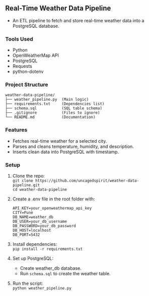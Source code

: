 ## Real-Time Weather Data Pipeline

- An ETL pipeline to fetch and store real-time weather data into a PostgreSQL database.

### Tools Used
- Python
- OpenWeatherMap API
- PostgreSQL
- Requests
- python-dotenv

### Project Structure
```
weather-data-pipeline/ 
├── weather_pipeline.py  (Main logic)    
├── requirements.txt     (Dependencies list) 
├── schema.sql           (SQL table schema)  
├── .gitignore           (Files to ignore)   
└── README.md            (Documentation)     
```

### Features
- Fetches real-time weather for a selected city.
- Parses and cleans temperature, humidity, and description.
- Inserts clean data into PostgreSQL with timestamp.

### Setup

1. Clone the repo: <br/>
   `git clone https://github.com/uncagedspirit/weather-data-pipeline.git` <br/>
   `cd weather-data-pipeline`

2. Create a .env file in the root folder with:
   ```
   API_KEY=your_openweathermap_api_key
   CITY=Pune
   DB_NAME=weather_db
   DB_USER=your_db_username
   DB_PASSWORD=your_db_password
   DB_HOST=localhost
   DB_PORT=5432
   ```

3. Install dependencies: <br/>
   `pip install -r requirements.txt`

4. Set up PostgreSQL: <br/>
   - Create weather_db database.
   - Run `schema.sql` to create the weather table.

5. Run the script:<br/>
   `python weather_pipeline.py`

